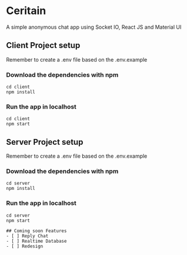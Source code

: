 # Ceritain

A simple anonymous chat app using Socket IO, React JS and Material UI

## Client Project setup

Remember to create a .env file based on the .env.example

### Download the dependencies with npm

```
cd client
npm install
```

### Run the app in localhost

```
cd client
npm start
```

## Server Project setup

Remember to create a .env file based on the .env.example

### Download the dependencies with npm

```
cd server
npm install
```

### Run the app in localhost

```
cd server
npm start

## Coming soon Features
- [ ] Reply Chat
- [ ] Realtime Database
- [ ] Redesign